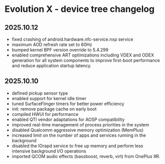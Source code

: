 Evolution X - device tree changelog
===================================

2025.10.12
----------
- fixed crashing of android.hardware.nfc-service.nxp service
- maximum AOD refresh rate set to 60Hz
- bumped kernel BPF version override to 5.4.299
- enabled comprehensive ART optimizations including VDEX and ODEX generation for all system components to improve first-boot performance and reduce application startup latency.


2025.10.10
----------
- defined pickup sensor type
- enabled support for kernel idle timer
- tuned SurfaceFlinger timers for better power efficiency
- init: remove package cache on early boot
- compiled HWUI for performance
- enabled QTI vendor adaptations for AOSP compatibility
- improved real-time management of process priorities in the system
- disabled Qualcomm aggressive memory optimization (MemPlus)
- increased limit on the number of apps and services running in the background
- disabled the IOrapd service to free up memory and perform less intensive background I/O operations
- imported QCOM audio effects (bassboost, reverb, virt) from OnePlus 9R.

